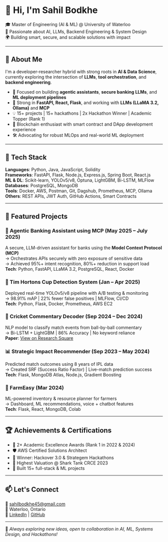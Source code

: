 # 👋 Hi, I'm Sahil Bodkhe

🎓 Master of Engineering (AI & ML) @ University of Waterloo  
💼 Passionate about AI, LLMs, Backend Engineering & System Design  
🌍 Building smart, secure, and scalable solutions with impact  

---

## 🚀 About Me

I'm a developer-researcher hybrid with strong roots in **AI & Data Science**, currently exploring the intersection of **LLMs**, **tool orchestration**, and **backend engineering**.

- 🧠 Focused on building **agentic assistants**, **secure banking LLMs**, and **ML deployment pipelines**
- 🔧 Strong in **FastAPI, React, Flask**, and working with **LLMs (LLaMA 3.2, Ollama)** and **MCP**
- 💡 15+ projects | 15+ hackathons | 2x Hackathon Winner | Academic Topper (Rank 1)
- 🔗 Blockchain enthusiast with smart contract and DApp development experience
- 🛠️ Advocating for robust MLOps and real-world ML deployment

---

## 🧩 Tech Stack

**Languages**: Python, Java, JavaScript, Solidity  
**Frameworks**: FastAPI, Flask, Node.js, Express.js, Spring Boot, React.js  
**ML & DL**: Scikit-learn, YOLOv5/v8, Optuna, LightGBM, Bi-LSTM, MLFlow  
**Databases**: PostgreSQL, MongoDB  
**Tools**: Docker, AWS, Postman, Git, Dagshub, Prometheus, MCP, Ollama  
**Others**: REST APIs, JWT Auth, GitHub Actions, Smart Contracts

---

## 📌 Featured Projects

### 🔐 Agentic Banking Assistant using MCP (May 2025 – July 2025)
A secure, LLM-driven assistant for banks using the **Model Context Protocol (MCP)**  
→ Orchestrates APIs securely with zero exposure of sensitive data  
→ Achieved 95%+ intent recognition, 80%+ reduction in support load  
**Tech**: Python, FastAPI, LLaMA 3.2, PostgreSQL, React, Docker

### 🧃 Tim Hortons Cup Detection System (Jan – Apr 2025)
Deployed real-time YOLOv5/v8 pipeline with A/B testing & monitoring  
→ 98.91% mAP | 22% fewer false positives | MLFlow, CI/CD  
**Tech**: Python, Flask, Docker, Prometheus, AWS EC2

### 🏏 Cricket Commentary Decoder (Sep 2024 – Dec 2024)
NLP model to classify match events from ball-by-ball commentary  
→ Bi-LSTM + LightGBM | 86% Accuracy | No keyword reliance  
**Paper**: [View on Research Square](https://doi.org/10.21203/rs.3.rs-5712957/v1)

### 📊 Strategic Impact Recommender (Sep 2023 – May 2024)
Predicted match outcomes using 8 years of IPL data  
→ Created SRF (Success Ratio Factor) | Live-match prediction success  
**Tech**: Flask, MongoDB Atlas, Node.js, Gradient Boosting

### 🌾 FarmEasy (Mar 2024)
ML-powered inventory & resource planner for farmers  
→ Dashboard, ML recommendations, voice + chatbot features  
**Tech**: Flask, React, MongoDB, Colab

---

## 🏆 Achievements & Certifications

- 🥇 2× Academic Excellence Awards (Rank 1 in 2022 & 2024)
- 🛡️ AWS Certified Solutions Architect
- 🥇 Winner: Hackover 3.0 & Strategem Hackathons
- 🦈 Highest Valuation @ Shark Tank CRCE 2023
- 🧠 Built 15+ full-stack & ML projects

---

## 📫 Let's Connect

📧 sahilbodkhe45@gmail.com  
📍 Waterloo, Ontario  
🔗 [LinkedIn](https://linkedin.com/in/sahil-bodkhe-b52448197) | [GitHub](https://github.com/SAHILBODKHE)

---

🧭 *Always exploring new ideas, open to collaboration in AI, ML, Systems Design, and Hackathons!*
